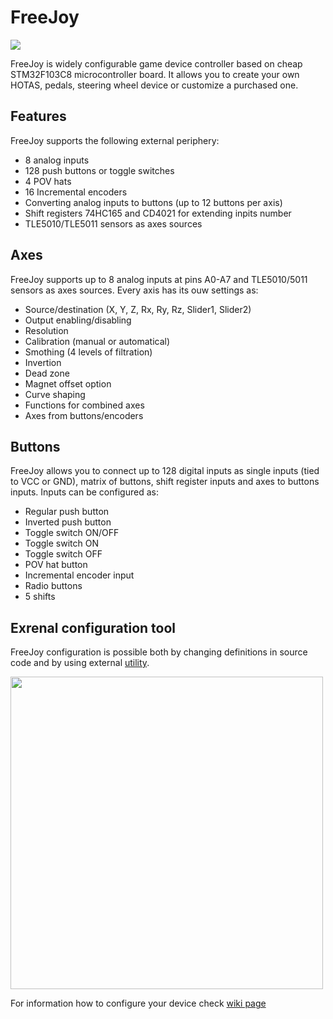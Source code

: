# FreeJoy

<img src="https://d.radikal.ru/d10/2002/9e/660f8758e3d8.png">

FreeJoy is widely configurable game device controller based on cheap STM32F103C8 microcontroller board. It allows you to create your own HOTAS, pedals, steering wheel device or customize a purchased one.

## Features
FreeJoy supports the following external periphery:

* 8 analog inputs
* 128 push buttons or toggle switches
* 4 POV hats
* 16 Incremental encoders
* Converting analog inputs to buttons (up to 12 buttons per axis)
* Shift registers 74HC165 and CD4021 for extending inpits number
* TLE5010/TLE5011 sensors as axes sources

## Axes
FreeJoy supports up to 8 analog inputs at pins A0-A7 and TLE5010/5011 sensors as axes sources. Every axis has its ouw settings as:

* Source/destination (X, Y, Z, Rx, Ry, Rz, Slider1, Slider2)
* Output enabling/disabling
* Resolution
* Calibration (manual or automatical)
* Smothing (4 levels of filtration)
* Invertion
* Dead zone
* Magnet offset option
* Curve shaping
* Functions for combined axes
* Axes from buttons/encoders

## Buttons
FreeJoy allows you to connect up to 128 digital inputs as single inputs (tied to VCC or GND), matrix of buttons, shift register inputs and axes to buttons inputs. Inputs can be configured as:

* Regular push button
* Inverted push button
* Toggle switch ON/OFF
* Toggle switch ON
* Toggle switch OFF
* POV hat button
* Incremental encoder input
* Radio buttons
* 5 shifts

## Exrenal configuration tool 
FreeJoy configuration is possible both by changing definitions in source code and by using external [utility](https://github.com/vostrenkov/FreeJoyConfigurator).

<img src="https://b.radikal.ru/b12/2001/56/821d02d9e447.png" width="500"/>

For information how to configure your device check [wiki page](https://github.com/vostrenkov/FreeJoy/wiki)
